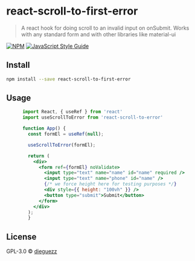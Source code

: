 # react-scroll-to-first-error

> A react hook for doing scroll to an invalid input on onSubmit. Works with any standard form and with other libraries like material-ui

[![NPM](https://img.shields.io/npm/v/react-scroll-to-first-error.svg)](https://www.npmjs.com/package/react-scroll-to-first-error) [![JavaScript Style Guide](https://img.shields.io/badge/code_style-standard-brightgreen.svg)](https://standardjs.com)

## Install

```bash
npm install --save react-scroll-to-first-error
```

## Usage

```jsx
      import React, { useRef } from 'react'
      import useScrollToError from 'react-scroll-to-error'

      function App() {
        const formEl = useRef(null);

        useScrollToError(formEl);

        return (
          <div>
            <form ref={formEl} noValidate>
              <input type="text" name="name" id="name" required />
              <input type="text" name="phone" id="name" />
              {/* we force height here for testing purposes */}
              <div style={{ height: "100vh" }} />
              <button type="submit">Submit</button>
            </form>
          </div>
        );
        }
```

## License

GPL-3.0 © [dieguezz](https://github.com/dieguezz)
